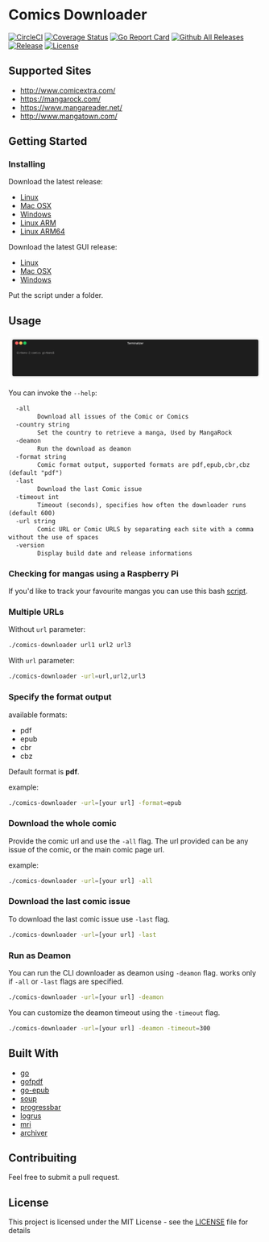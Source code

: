 # Comics Downloader

[![CircleCI](https://circleci.com/gh/Girbons/comics-downloader/tree/master.svg?style=svg)](https://circleci.com/gh/Girbons/comics-downloader/tree/master)
[![Coverage Status](https://img.shields.io/coveralls/github/Girbons/comics-downloader.svg?style=flat-square)](https://coveralls.io/github/Girbons/comics-downloader?branch=master)
[![Go Report Card](https://goreportcard.com/badge/github.com/Girbons/comics-downloader)](https://goreportcard.com/report/github.com/Girbons/comics-downloader)
[![Github All Releases](https://img.shields.io/github/downloads/Girbons/comics-downloader/total.svg?style=flat-square)]()
[![Release](https://img.shields.io/github/release/Girbons/comics-downloader.svg?style=flat-square)](https://github.com/Girbons/comics-downlowader/releases/latest)
[![License](https://img.shields.io/badge/license-MIT-blue.svg?style=flat-square)](LICENSE)

## Supported Sites

- http://www.comicextra.com/
- https://mangarock.com/
- https://www.mangareader.net/
- http://www.mangatown.com/

## Getting Started

### Installing

Download the latest release:

- [Linux](https://github.com/Girbons/comics-downloader/releases/download/v0.13/comics-downloader)
- [Mac OSX](https://github.com/Girbons/comics-downloader/releases/download/v0.13/comics-downloader-osx)
- [Windows](https://github.com/Girbons/comics-downloader/releases/download/v0.13/comics-downloader.exe)
- [Linux ARM](https://github.com/Girbons/comics-downloader/releases/download/v0.13/comics-downloader-linux-arm)
- [Linux ARM64](https://github.com/Girbons/comics-downloader/releases/download/v0.13/comics-downloader-linux-arm64)

Download the latest GUI release:

- [Linux](https://github.com/Girbons/comics-downloader/releases/download/v0.13/comics-downloader-gui-linux)
- [Mac OSX](https://github.com/Girbons/comics-downloader/releases/download/v0.13/comics-downloader-gui-osx)
- [Windows](https://github.com/Girbons/comics-downloader/releases/download/v0.13/comics-downloader-gui-windows.exe)

Put the script under a folder.

## Usage

<img src="img/usage.gif?raw=true" />

You can invoke the `--help`:

```
  -all
        Download all issues of the Comic or Comics
  -country string
        Set the country to retrieve a manga, Used by MangaRock
  -deamon
        Run the download as deamon
  -format string
        Comic format output, supported formats are pdf,epub,cbr,cbz (default "pdf")
  -last
        Download the last Comic issue
  -timeout int
        Timeout (seconds), specifies how often the downloader runs (default 600)
  -url string
        Comic URL or Comic URLS by separating each site with a comma without the use of spaces
  -version
        Display build date and release informations
```

### Checking for mangas using a Raspberry Pi

If you'd like to track your favourite mangas you can use this bash [script](https://gist.github.com/nestukh/5397b836c8e5f34f6feb4ec4efe6b86a).

### Multiple URLs

Without `url` parameter:

```bash
./comics-downloader url1 url2 url3
```

With `url` parameter:

```bash
./comics-downloader -url=url,url2,url3
```

### Specify the format output

available formats:

- pdf
- epub
- cbr
- cbz

Default format is __pdf__.

example:

```bash
./comics-downloader -url=[your url] -format=epub
```

### Download the whole comic

Provide the comic url and use the `-all` flag. The url provided can be any issue of the comic, or the main comic page url.

example:

```bash
./comics-downloader -url=[your url] -all
```

### Download the last comic issue

To download the last comic issue use `-last` flag.

```bash
./comics-downloader -url=[your url] -last
```

### Run as Deamon

You can run the CLI downloader as deamon using `-deamon` flag.
works only if `-all` or `-last` flags are specified.

```bash
./comics-downloader -url=[your url] -deamon
```

You can customize the deamon timeout using the `-timeout` flag.

```bash
./comics-downloader -url=[your url] -deamon -timeout=300
```

## Built With

- [go](https://github.com/golang/go)
- [gofpdf](https://github.com/jung-kurt/gofpdf)
- [go-epub](http://github.com/bmaupin/go-epub)
- [soup](https://github.com/anaskhan96/soup)
- [progressbar](https://github.com/schollz/progressbar)
- [logrus](https://github.com/sirupsen/logrus)
- [mri](https://github.com/BakeRolls/mri/blob/master/mri.go)
- [archiver](https://github.com/mholt/archiver)

## Contribuiting

Feel free to submit a pull request.

## License

This project is licensed under the MIT License - see the [LICENSE](LICENSE) file for details
